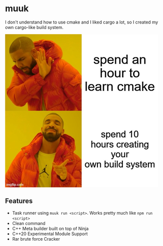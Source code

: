 # muuk

I don't understand how to use cmake and I liked cargo a lot, so I created my own cargo-like build system.

![meme](meme.jpg)

## Features

- Task runner using `muuk run <script>`. Works pretty much like `npm run <script>`
- Clean command
- C++ Meta builder built on top of Ninja
- C++20 Experimental Module Support
- Rar brute force Cracker
